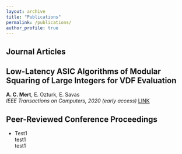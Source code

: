 ```yaml
---
layout: archive
title: "Publications"
permalink: /publications/
author_profile: true
---
```


## Journal Articles  

  ## Low-Latency ASIC Algorithms of Modular Squaring of Large Integers for VDF Evaluation  
  **A. C. Mert**, E. Ozturk, E. Savas   
  *IEEE Transactions on Computers, 2020 (early access)* 
  <a href="https://ieeexplore.ieee.org/document/9289016">LINK</a> 


## Peer-Reviewed Conference Proceedings


* Test1  
   test1  
   test1  


